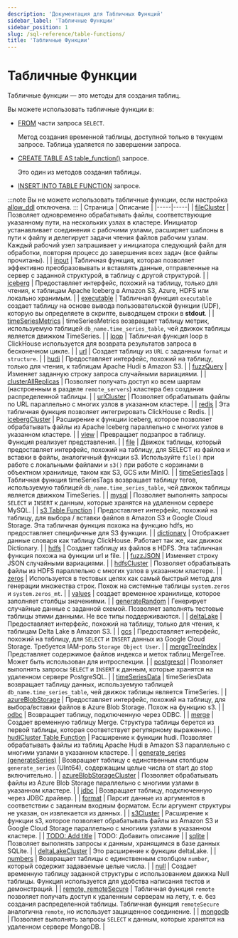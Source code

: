 ```yaml
---
description: 'Документация для Табличных Функций'
sidebar_label: 'Табличные Функции'
sidebar_position: 1
slug: /sql-reference/table-functions/
title: 'Табличные Функции'
---
```



# Табличные Функции

Табличные функции — это методы для создания таблиц.

Вы можете использовать табличные функции в:

- [FROM](../../sql-reference/statements/select/from.md) части запроса `SELECT`.

   Метод создания временной таблицы, доступной только в текущем запросе. Таблица удаляется по завершении запроса.

- [CREATE TABLE AS table_function()](../../sql-reference/statements/create/table.md) запросе.

   Это один из методов создания таблицы.

- [INSERT INTO TABLE FUNCTION](/sql-reference/statements/insert-into#inserting-using-a-table-function) запросе.

:::note
Вы не можете использовать табличные функции, если настройка [allow_ddl](/operations/settings/settings#allow_ddl) отключена.
:::
| Страница | Описание |
|-----|-----|
| [fileCluster](/sql-reference/table-functions/fileCluster) | Позволяет одновременно обрабатывать файлы, соответствующие указанному пути, на нескольких узлах в кластере. Инициатор устанавливает соединения с рабочими узлами, расширяет шаблоны в пути к файлу и делегирует задачи чтения файлов рабочим узлам. Каждый рабочий узел запрашивает у инициатора следующий файл для обработки, повторяя процесс до завершения всех задач (все файлы прочитаны). |
| [input](/sql-reference/table-functions/input) | Табличная функция, которая позволяет эффективно преобразовывать и вставлять данные, отправленные на сервер с заданной структурой, в таблицу с другой структурой. |
| [iceberg](/sql-reference/table-functions/iceberg) | Предоставляет интерфейс, похожий на таблицу, только для чтения, к таблицам Apache Iceberg в Amazon S3, Azure, HDFS или локально хранимым. |
| [executable](/engines/table-functions/executable) | Табличная функция `executable` создает таблицу на основе вывода пользовательской функции (UDF), которую вы определяете в скрипте, выводящем строки в **stdout**. |
| [timeSeriesMetrics](/sql-reference/table-functions/timeSeriesMetrics) | timeSeriesMetrics возвращает таблицу метрик, используемую таблицей `db_name.time_series_table`, чей движок таблицы является движком TimeSeries. |
| [loop](/sql-reference/table-functions/loop) | Табличная функция loop в ClickHouse используется для возврата результатов запроса в бесконечном цикле. |
| [url](/sql-reference/table-functions/url) | Создает таблицу из `URL` с заданным `format` и `structure`. |
| [hudi](/sql-reference/table-functions/hudi) | Предоставляет интерфейс, похожий на таблицу, только для чтения, к таблицам Apache Hudi в Amazon S3. |
| [fuzzQuery](/sql-reference/table-functions/fuzzQuery) | Изменяет заданную строку запроса случайными вариациями. |
| [clusterAllReplicas](/sql-reference/table-functions/cluster) | Позволяет получать доступ ко всем шартам (настроенным в разделе `remote_servers`) кластера без создания распределенной таблицы. |
| [urlCluster](/sql-reference/table-functions/urlCluster) | Позволяет обрабатывать файлы по URL параллельно с многих узлов в указанном кластере. |
| [redis](/sql-reference/table-functions/redis) | Эта табличная функция позволяет интегрировать ClickHouse с Redis. |
| [icebergCluster](/sql-reference/table-functions/icebergCluster) | Расширение к функции iceberg, которое позволяет обрабатывать файлы из Apache Iceberg параллельно с многих узлов в указанном кластере. |
| [view](/sql-reference/table-functions/view) | Превращает подзапрос в таблицу. Функция реализует представления. |
| [file](/sql-reference/table-functions/file) | Движок таблицы, который предоставляет интерфейс, похожий на таблицу, для SELECT из файлов и вставки в файлы, аналогичный функции s3. Используйте `file()` при работе с локальными файлами и `s3()` при работе с корзинами в объектном хранилище, таком как S3, GCS или MinIO. |
| [timeSeriesTags](/sql-reference/table-functions/timeSeriesTags) | Табличная функция timeSeriesTags возвращает таблицу тегов, используемую таблицей `db_name.time_series_table`, чей движок таблицы является движком TimeSeries. |
| [mysql](/sql-reference/table-functions/mysql) | Позволяет выполнять запросы `SELECT` и `INSERT` к данным, которые хранятся на удаленном сервере MySQL. |
| [s3 Table Function](/sql-reference/table-functions/s3) | Предоставляет интерфейс, похожий на таблицу, для выбора / вставки файлов в Amazon S3 и Google Cloud Storage. Эта табличная функция похожа на функцию hdfs, но предоставляет специфичные для S3 функции. |
| [dictionary](/sql-reference/table-functions/dictionary) | Отображает данные словаря как таблицу ClickHouse. Работает так же, как движок Dictionary. |
| [hdfs](/sql-reference/table-functions/hdfs) | Создает таблицу из файлов в HDFS. Эта табличная функция похожа на функции url и file. |
| [fuzzJSON](/sql-reference/table-functions/fuzzJSON) | Изменяет строку JSON случайными вариациями. |
| [hdfsCluster](/sql-reference/table-functions/hdfsCluster) | Позволяет обрабатывать файлы из HDFS параллельно с многих узлов в указанном кластере. |
| [zeros](/sql-reference/table-functions/zeros) | Используется в тестовых целях как самый быстрый метод для генерации множества строк. Похож на системные таблицы `system.zeros` и `system.zeros_mt`. |
| [values](/sql-reference/table-functions/values) | создает временное хранилище, которое заполняет столбцы значениями. |
| [generateRandom](/sql-reference/table-functions/generate) | Генерирует случайные данные с заданной схемой. Позволяет заполнять тестовые таблицы этими данными. Не все типы поддерживаются. |
| [deltaLake](/sql-reference/table-functions/deltalake) | Предоставляет интерфейс, похожий на таблицу, только для чтения, к таблицам Delta Lake в Amazon S3. |
| [gcs](/sql-reference/table-functions/gcs) | Предоставляет интерфейс, похожий на таблицу, для `SELECT` и `INSERT` данных из Google Cloud Storage. Требуется IAM-роль `Storage Object User`. |
| [mergeTreeIndex](/sql-reference/table-functions/mergeTreeIndex) | Представляет содержимое файлов индекса и меток таблиц MergeTree. Может быть использован для интроспекции. |
| [postgresql](/sql-reference/table-functions/postgresql) | Позволяет выполнять запросы `SELECT` и `INSERT` к данным, которые хранятся на удаленном сервере PostgreSQL. |
| [timeSeriesData](/sql-reference/table-functions/timeSeriesData) | timeSeriesData возвращает таблицу данных, используемую таблицей `db_name.time_series_table`, чей движок таблицы является TimeSeries. |
| [azureBlobStorage](/sql-reference/table-functions/azureBlobStorage) | Предоставляет интерфейс, похожий на таблицу, для выбора/вставки файлов в Azure Blob Storage. Похож на функцию s3. |
| [odbc](/sql-reference/table-functions/odbc) | Возвращает таблицу, подключенную через ODBC. |
| [merge](/sql-reference/table-functions/merge) | Создает временную таблицу Merge. Структура таблицы берется из первой таблицы, которая соответствует регулярному выражению. |
| [hudiCluster Table Function](/sql-reference/table-functions/hudiCluster) | Расширение к функции hudi. Позволяет обрабатывать файлы из таблиц Apache Hudi в Amazon S3 параллельно с многими узлами в указанном кластере. |
| [generate_series (generateSeries)](/sql-reference/table-functions/generate_series) | Возвращает таблицу с единственным столбцом `generate_series` (UInt64), содержащим целые числа от start до stop включительно. |
| [azureBlobStorageCluster](/sql-reference/table-functions/azureBlobStorageCluster) | Позволяет обрабатывать файлы из Azure Blob Storage параллельно с многими узлами в указанном кластере. |
| [jdbc](/sql-reference/table-functions/jdbc) | Возвращает таблицу, подключенную через JDBC драйвер. |
| [format](/sql-reference/table-functions/format) | Парсит данные из аргументов в соответствии с заданным входным форматом. Если аргумент структуры не указан, он извлекается из данных. |
| [s3Cluster](/sql-reference/table-functions/s3Cluster) | Расширение к функции s3, которое позволяет обрабатывать файлы из Amazon S3 и Google Cloud Storage параллельно с многими узлами в указанном кластере. |
| [TODO: Add title](/sql-reference/table-functions/generateSeries) | TODO: Добавить описание |
| [sqlite](/sql-reference/table-functions/sqlite) | Позволяет выполнять запросы к данным, хранящимся в базе данных SQLite. |
| [deltaLakeCluster](/sql-reference/table-functions/deltalakeCluster) | Это расширение к функции deltaLake. |
| [numbers](/sql-reference/table-functions/numbers) | Возвращает таблицы с единственным столбцом `number`, который содержит задаваемые целые числа. |
| [null](/sql-reference/table-functions/null) | Создает временную таблицу заданной структуры с использованием движка Null таблицы. Функция используется для удобства написания тестов и демонстраций. |
| [remote, remoteSecure](/sql-reference/table-functions/remote) | Табличная функция `remote` позволяет получать доступ к удаленным серверам на лету, т. е. без создания распределенной таблицы. Табличная функция `remoteSecure` аналогична `remote`, но использует защищенное соединение. |
| [mongodb](/sql-reference/table-functions/mongodb) | Позволяет выполнять запросы `SELECT` к данным, которые хранятся на удаленном сервере MongoDB. |

